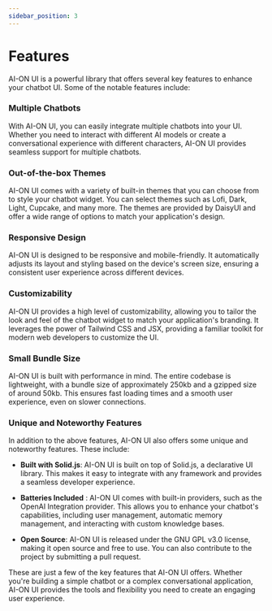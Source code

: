 ```yaml
---
sidebar_position: 3
---
```


# Features

AI-ON UI is a powerful library that offers several key features to enhance your chatbot UI. Some of the notable features include:

### Multiple Chatbots
With AI-ON UI, you can easily integrate multiple chatbots into your UI. Whether you need to interact with different AI models or create a conversational experience with different characters, AI-ON UI provides seamless support for multiple chatbots.

### Out-of-the-box Themes
AI-ON UI comes with a variety of built-in themes that you can choose from to style your chatbot widget. You can select themes such as Lofi, Dark, Light, Cupcake, and many more. The themes are provided by DaisyUI and offer a wide range of options to match your application's design.

### Responsive Design
AI-ON UI is designed to be responsive and mobile-friendly. It automatically adjusts its layout and styling based on the device's screen size, ensuring a consistent user experience across different devices.

### Customizability
AI-ON UI provides a high level of customizability, allowing you to tailor the look and feel of the chatbot widget to match your application's branding. It leverages the power of Tailwind CSS and JSX, providing a familiar toolkit for modern web developers to customize the UI.

### Small Bundle Size
AI-ON UI is built with performance in mind. The entire codebase is lightweight, with a bundle size of approximately 250kb and a gzipped size of around 50kb. This ensures fast loading times and a smooth user experience, even on slower connections.

### Unique and Noteworthy Features
In addition to the above features, AI-ON UI also offers some unique and noteworthy features. These include:

- **Built with Solid.js**: AI-ON UI is built on top of Solid.js, a declarative UI library. This makes it easy to integrate with any framework and provides a seamless developer experience.

- **Batteries Included** : AI-ON UI comes with built-in providers, such as the OpenAI Integration provider. This allows you to enhance your chatbot's capabilities, including user management, automatic memory management, and interacting with custom knowledge bases.

- **Open Source**: AI-ON UI is released under the GNU GPL v3.0 license, making it open source and free to use. You can also contribute to the project by submitting a pull request.

These are just a few of the key features that AI-ON UI offers. Whether you're building a simple chatbot or a complex conversational application, AI-ON UI provides the tools and flexibility you need to create an engaging user experience.
